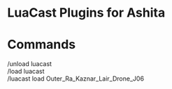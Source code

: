 LuaCast Plugins for Ashita
=======
Commands
=======
/unload luacast  
/load luacast  
/luacast load Outer_Ra_Kaznar_Lair_Drone_J06

